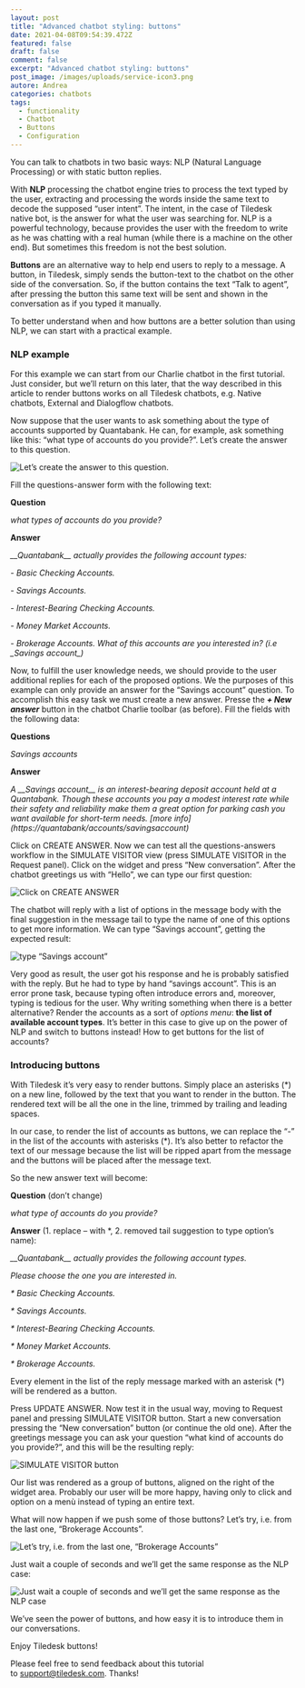 ```yaml
---
layout: post
title: "Advanced chatbot styling: buttons"
date: 2021-04-08T09:54:39.472Z
featured: false
draft: false
comment: false
excerpt: "Advanced chatbot styling: buttons"
post_image: /images/uploads/service-icon3.png
autore: Andrea
categories: chatbots
tags:
  - functionality
  - Chatbot
  - Buttons
  - Configuration
---
```

You can talk to chatbots in two basic ways: NLP (Natural Language Processing) or with static button replies.

With **NLP** processing the chatbot engine tries to process the text typed by the user, extracting and processing the words inside the same text to decode the supposed “user intent”. The intent, in the case of Tiledesk native bot, is the answer for what the user was searching for. NLP is a powerful technology, because provides the user with the freedom to write as he was chatting with a real human (while there is a machine on the other end). But sometimes this freedom is not the best solution.

**Buttons** are an alternative way to help end users to reply to a message. A button, in Tiledesk, simply sends the button-text to the chatbot on the other side of the conversation. So, if the button contains the text “Talk to agent”, after pressing the button this same text will be sent and shown in the conversation as if you typed it manually.

To better understand when and how buttons are a better solution than using NLP, we can start with a practical example.

### NLP example

For this example we can start from our Charlie chatbot in the first tutorial. Just consider, but we’ll return on this later, that the way described in this article to render buttons works on all Tiledesk chatbots, e.g. Native chatbots, External and Dialogflow chatbots.

Now suppose that the user wants to ask something about the type of accounts supported by Quantabank. He can, for example, ask something like this: “what type of accounts do you provide?”. Let’s create the answer to this question.

![Let’s create the answer to this question.](/images/uploads/image-51.png "Let’s create the answer to this question.")

Fill the questions-answer form with the following text:

**Question**

*what types of accounts do you provide?*

**Answer**

*\_\_Quantabank\_\_ actually provides the following account types:*

 *\- Basic Checking Accounts.* 

*\- Savings Accounts.* 

*\- Interest-Bearing Checking Accounts.* 

*\- Money Market Accounts.* 

*\- Brokerage Accounts. What of this accounts are you interested in? (i.e \_Savings account\_)*

Now, to fulfill the user knowledge needs, we should provide to the user additional replies for each of the proposed options. We the purposes of this example can only provide an answer for the “Savings account” question. To accomplish this easy task we must create a new answer. Presse the ***+ New answer*** button in the chatbot Charlie toolbar (as before). Fill the fields with the following data:

**Questions**

*Savings accounts*

**Answer**

*A \_\_Savings account\_\_ is an interest-bearing deposit account held at a Quantabank. Though these accounts you pay a modest interest rate while their safety and reliability make them a great option for parking cash you want available for short-term needs. \[more info](https://quantabank/accounts/savingsaccount)*

Click on CREATE ANSWER. Now we can test all the questions-answers workflow in the SIMULATE VISITOR view (press SIMULATE VISITOR in the Request panel). Click on the widget and press “New conversation”. After the chatbot greetings us with “Hello”, we can type our first question:

![Click on CREATE ANSWER](/images/uploads/image-57.png "Click on CREATE ANSWER")

The chatbot will reply with a list of options in the message body with the final suggestion in the message tail to type the name of one of this options to get more information. We can type “Savings account”, getting the expected result:

![type “Savings account”](/images/uploads/image-58.png "type “Savings account”")

Very good as result, the user got his response and he is probably satisfied with the reply. But he had to type by hand “savings account”. This is an error prone task, because typing often introduce errors and, moreover, typing is tedious for the user. Why writing something when there is a better alternative? Render the accounts as a sort of *options menu*: **the list of available account types**. It’s better in this case to give up on the power of NLP and switch to buttons instead! How to get buttons for the list of accounts?

### Introducing buttons

With Tiledesk it’s very easy to render buttons. Simply place an asterisks (*) on a new line, followed by the text that you want to render in the button. The rendered text will be all the one in the line, trimmed by trailing and leading spaces.

In our case, to render the list of accounts as buttons, we can replace the “-” in the list of the accounts with asterisks (*). It’s also better to refactor the text of our message because the list will be ripped apart from the message and the buttons will be placed after the message text.

So the new answer text will become:

**Question** (don’t change)

*what type of accounts do you provide?*

**Answer** (1. replace – with *, 2. removed tail suggestion to type option’s name):

*\_\_Quantabank\_\_ actually provides the following account types.* 

*Please choose the one you are interested in.* 

*\* Basic Checking Accounts.* 

*\* Savings Accounts.* 

*\* Interest-Bearing Checking Accounts.* 

*\* Money Market Accounts.* 

*\* Brokerage Accounts.*

Every element in the list of the reply message marked with an asterisk (*) will be rendered as a button.

Press UPDATE ANSWER. Now test it in the usual way, moving to Request panel and pressing SIMULATE VISITOR button. Start a new conversation pressing the “New conversation” button (or continue the old one). After the greetings message you can ask your question “what kind of accounts do you provide?”, and this will be the resulting reply:

![SIMULATE VISITOR button](/images/uploads/image-59.png "SIMULATE VISITOR button")

Our list was rendered as a group of buttons, aligned on the right of the widget area. Probably our user will be more happy, having only to click and option on a menù instead of typing an entire text.

What will now happen if we push some of those buttons? Let’s try, i.e. from the last one, “Brokerage Accounts”.

![Let’s try, i.e. from the last one, “Brokerage Accounts”](/images/uploads/image-60.png "Let’s try, i.e. from the last one, “Brokerage Accounts”")

Just wait a couple of seconds and we’ll get the same response as the NLP case:

![Just wait a couple of seconds and we’ll get the same response as the NLP case](/images/uploads/image-61.png "Just wait a couple of seconds and we’ll get the same response as the NLP case")

We’ve seen the power of buttons, and how easy it is to introduce them in our conversations.

Enjoy Tiledesk buttons!

Please feel free to send feedback about this tutorial to [support@tiledesk.com](mailto:support@tiledesk.com). Thanks!